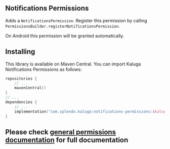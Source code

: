 ## Notifications Permissions
Adds a `NotificationsPermission`. Register this permission by calling `PermissionsBuilder.registerNotificationsPermission`.

On Android this permission will be granted automatically.

## Installing
This library is available on Maven Central. You can import Kaluga Notifications Permissions as follows:

 ```kotlin
 repositories {
     // ...
     mavenCentral()
 }
 // ...
 dependencies {
     // ...
     implementation("com.splendo.kaluga:notifications-permissions:$kalugaVersion")
 }
 ```

## Please check [general permissions documentation](../base-permissions) for full documentation